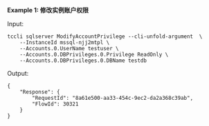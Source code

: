 **Example 1: 修改实例账户权限**



Input: 

```
tccli sqlserver ModifyAccountPrivilege --cli-unfold-argument  \
    --InstanceId mssql-njj2mtpl \
    --Accounts.0.UserName testuser \
    --Accounts.0.DBPrivileges.0.Privilege ReadOnly \
    --Accounts.0.DBPrivileges.0.DBName testdb
```

Output: 
```
{
    "Response": {
        "RequestId": "8a61e500-aa33-454c-9ec2-da2a368c39ab",
        "FlowId": 30321
    }
}
```

